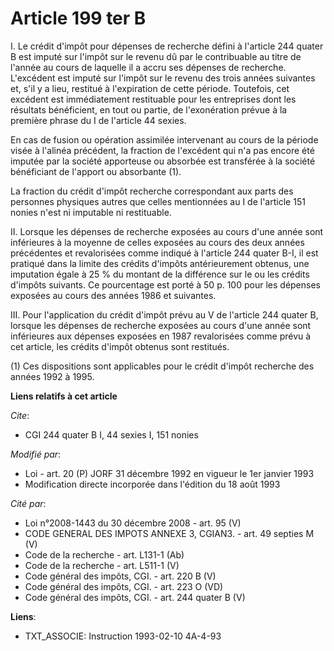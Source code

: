 # Article 199 ter B

I. Le crédit d'impôt pour dépenses de recherche défini à l'article 244 quater B est imputé sur l'impôt sur le revenu dû par
le contribuable au titre de l'année au cours de laquelle il a accru ses dépenses de recherche. L'excédent est imputé sur
l'impôt sur le revenu des trois années suivantes et, s'il y a lieu, restitué à l'expiration de cette période. Toutefois, cet
excédent est immédiatement restituable pour les entreprises dont les résultats bénéficient, en tout ou partie, de
l'exonération prévue à la première phrase du I de l'article 44 sexies.

En cas de fusion ou opération assimilée intervenant au cours de la période visée à l'alinéa précédent, la fraction de
l'excédent qui n'a pas encore été imputée par la société apporteuse ou absorbée est transférée à la société bénéficiant de
l'apport ou absorbante (1).

La fraction du crédit d'impôt recherche correspondant aux parts des personnes physiques autres que celles mentionnées au I de
l'article 151 nonies n'est ni imputable ni restituable.

II. Lorsque les dépenses de recherche exposées au cours d'une année sont inférieures à la moyenne de celles exposées au cours
des deux années précédentes et revalorisées comme indiqué à l'article 244 quater B-I, il est pratiqué dans la limite des
crédits d'impôts antérieurement obtenus, une imputation égale à 25 % du montant de la différence sur le ou les crédits
d'impôts suivants. Ce pourcentage est porté à 50 p. 100 pour les dépenses exposées au cours des années 1986 et suivantes.

III. Pour l'application du crédit d'impôt prévu au V de l'article 244 quater B, lorsque les dépenses de recherche exposées au
cours d'une année sont inférieures aux dépenses exposées en 1987 revalorisées comme prévu à cet article, les crédits d'impôt
obtenus sont restitués.

(1) Ces dispositions sont applicables pour le crédit d'impôt recherche des années 1992 à 1995.

**Liens relatifs à cet article**

_Cite_:

  - CGI 244 quater B I, 44 sexies I, 151 nonies

_Modifié par_:

  - Loi - art. 20 (P) JORF 31 décembre 1992 en vigueur le 1er janvier 1993
  - Modification directe incorporée dans l'édition du 18 août 1993

_Cité par_:

  - Loi n°2008-1443 du 30 décembre 2008 - art. 95 (V)
  - CODE GENERAL DES IMPOTS ANNEXE 3, CGIAN3. - art. 49 septies M (V)
  - Code de la recherche - art. L131-1 (Ab)
  - Code de la recherche - art. L511-1 (V)
  - Code général des impôts, CGI. - art. 220 B (V)
  - Code général des impôts, CGI. - art. 223 O (VD)
  - Code général des impôts, CGI. - art. 244 quater B (V)

**Liens**:

  - TXT_ASSOCIE: Instruction 1993-02-10 4A-4-93
